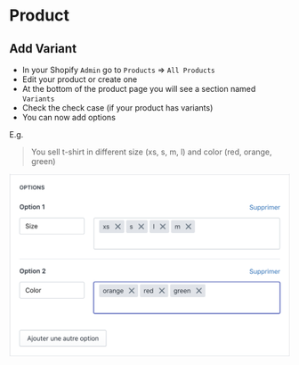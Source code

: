 # Product

## Add Variant

* In your Shopify `Admin` go to `Products` => `All Products`
* Edit your product or create one
* At the bottom of the product page you will see a section named `Variants`
* Check the check case (if your product has variants)
* You can now add options

E.g.
  > You sell t-shirt in different size (xs, s, m, l) and color (red, orange, green)

  ![product image 1](/static/img/product-img-1.png "product image 1")